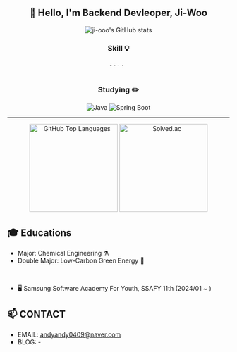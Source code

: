 <!--
**ji-ooo/ji-ooo** is a ✨ _special_ ✨ repository because its `README.md` (this file) appears on your GitHub profile.

Here are some ideas to get you started:

- 🔭 I’m currently working on ...
- 🌱 I’m currently learning ...
- 👯 I’m looking to collaborate on ...
- 🤔 I’m looking for help with ...
- 💬 Ask me about ...
- 📫 How to reach me: ...
- 😄 Pronouns: ...
- ⚡ Fun fact: ...
-->

<h2 align='center'>👋 Hello, I'm Backend Devleoper, Ji-Woo</h2>

<p align='center'>
  <img src="https://github-readme-stats.vercel.app/api?username=ji-ooo&show_icons=true&theme=radical" alt="ji-ooo's GitHub stats">
</p>
<h3 align='center'>Skill 💡</h3>
<div align="center">
  <img src="https://img.shields.io/badge/Python-3776AB?style=for-the-badge&logo=Python&logoColor=white" alt="Python" height="5">
  <img src="https://img.shields.io/badge/Django-092E20?style=for-the-badge&logo=Django&logoColor=white" alt="Django" height="5">
  <img src="https://img.shields.io/badge/HTML5-E34F26?style=for-the-badge&logo=HTML5&logoColor=white" alt="HTML5" height="5">
  <img src="https://img.shields.io/badge/CSS3-1572B6?style=for-the-badge&logo=CSS3&logoColor=white" alt="CSS3" height="5">
  <img src="https://img.shields.io/badge/JavaScript-F7DF1E?style=for-the-badge&logo=JavaScript&logoColor=white" alt="JavaScript" height="5">
</div>

<br>
<h3 align='center'>Studying ✏️</h3>
<div align='center'>
  <img src="https://img.shields.io/badge/Java-007396?style=for-the-badge&logo=Java&logoColor=white" alt="Java">
  <img src="https://img.shields.io/badge/Spring_Boot-6DB33F?style=for-the-badge&logo=Spring-Boot&logoColor=white" alt="Spring Boot">
</div>

<hr>

<div align='center'>
  <img src="https://github-readme-stats.vercel.app/api/top-langs/?username=ji-ooo&layout=compact&theme=gruvbox" alt="GitHub Top Languages" height="200">
  <img src="http://mazassumnida.wtf/api/v2/generate_badge?boj=chlwldn0409" alt="Solved.ac" height="200">
</div>

## 🎓 Educations
- Major: Chemical Engineering ⚗️
- Double Major: Low-Carbon Green Energy 🚎
<br>

- 🖥️ Samsung Software Academy For Youth, SSAFY 11th (2024/01 ~ )

## 📫 CONTACT

- EMAIL: andyandy0409@naver.com
- BLOG: -


